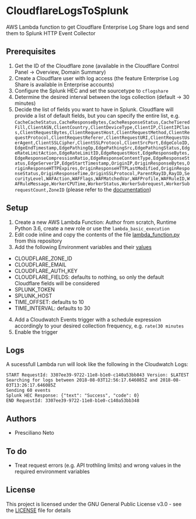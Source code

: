 # CloudflareLogsToSplunk
AWS Lambda function to get Cloudflare Enterprise Log Share logs and send them to Splunk HTTP Event Collector 

## Prerequisites
1. Get the ID of the Cloudflare zone (available in the Cloudflare Control Panel -> Overview, Domain Summary)
2. Create a Cloudflare user with log access (the feature Enterprise Log Share is available in Enterprise accounts)
3. Configure the Splunk HEC and set the sourcetype to `cflogshare`
4. Determine the desired interval between the logs collection (default -> 30 minutes)
5. Decide the list of fields you want to have in Splunk. Cloudflare will provide a list of default fields, but you can specify the entire list, e.g. `CacheCacheStatus,CacheResponseBytes,CacheResponseStatus,CacheTieredFill,ClientASN,ClientCountry,ClientDeviceType,ClientIP,ClientIPClass,ClientRequestBytes,ClientRequestHost,ClientRequestMethod,ClientRequestProtocol,ClientRequestReferer,ClientRequestURI,ClientRequestUserAgent,ClientSSLCipher,ClientSSLProtocol,ClientSrcPort,EdgeColoID,EdgeEndTimestamp,EdgePathingOp,EdgePathingSrc,EdgePathingStatus,EdgeRateLimitAction,EdgeRateLimitID,EdgeRequestHost,EdgeResponseBytes,EdgeResponseCompressionRatio,EdgeResponseContentType,EdgeResponseStatus,EdgeServerIP,EdgeStartTimestamp,OriginIP,OriginResponseBytes,OriginResponseHTTPExpires,OriginResponseHTTPLastModified,OriginResponseStatus,OriginResponseTime,OriginSSLProtocol,ParentRayID,RayID,SecurityLevel,WAFAction,WAFFlags,WAFMatchedVar,WAFProfile,WAFRuleID,WAFRuleMessage,WorkerCPUTime,WorkerStatus,WorkerSubrequest,WorkerSubrequestCount,ZoneID` (please refer to the [documentation](https://support.cloudflare.com/hc/en-us/articles/216672448-Enterprise-Log-Share-Logpull-REST-API))

## Setup
1. Create a new AWS Lambda Function: Author from scratch, Runtime Python 3.6, create a new role or use the `lambda_basic_execution`
2. Edit code inline and copy the contents of the file [lambda_function.py](lambda_function.py) from this repository
3. Add the following Environment variables and their [values](#prerequisites)
  - CLOUDFLARE_ZONE_ID
  - CLOUDFLARE_EMAIL
  - CLOUDFLARE_AUTH_KEY 
  - CLOUDFLARE_FIELDS: defaults to nothing, so only the default Cloudflare fields will be considered
  - SPLUNK_TOKEN
  - SPLUNK_HOST
  - TIME_OFFSET: defaults to 10
  - TIME_INTERVAL: defaults to 30
4. Add a Cloudwatch Events trigger with a schedule expression accordingly to your desired collection frequency, e.g. `rate(30 minutes`
5. Enable the trigger

## Logs
A sucessfull Lambda run will look like the following in the Cloudwatch Logs:
```
START RequestId: 3307ee39-9722-11e8-b1e0-c140a53bb843 Version: $LATEST
Searching for logs between 2018-08-03T12:56:17.646085Z and 2018-08-03T13:26:17.646085Z
Sending 60 events
Splunk HEC Response: {"text": "Success", "code": 0}
END RequestId: 3307ee39-9722-11e8-b1e0-c140a53bb348
```

## Authors
- Presciliano Neto

## To do
- Treat request errors (e.g. API trothling limits) and wrong values in the required environment variables

## License
This project is licensed under the GNU General Public License v3.0 - see the [LICENSE](LICENSE) file for details

